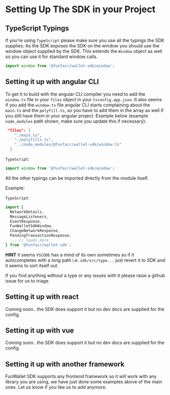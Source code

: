 # Setting Up The SDK in your Project

## TypeScript Typings

If you're using `TypeScript` please make sure you use all the typings the SDK supplies. As the SDK exposes the SDK on the window you should use the window object supplied by the SDK. This extends the `Window` object as well so you can use it for standard window calls.

```ts
import window from '@funfair/wallet-sdk/window';
```

## Setting it up with angular CLI

To get it to build with the angular CLI compiler you need to add the `window.ts` file in your `files` object in your `tsconfig.app.json`. It also seems if you add the `window.ts` file angular CLI starts complaining about the `main.ts` and the `polyfill.ts`, so you have to add them in the array as well if you still have them in your angular project. Example below (example `node_modules` path shown, make sure you update this if necessary):

```json
 "files": [
    "./main.ts",
    "./polyfills.ts",
    "../node_modules/@funfair/wallet-sdk/window.ts"
  ]
```

`TypeScript`:

```ts
import window from '@funfair/wallet-sdk/window';
```

All the other typings can be imported directly from the module itself.

Example:

`TypeScript`:

```ts
import {
  NetworkDetails,
  MessageListeners,
  EventResponse,
  FunWalletSdkWindow,
  ChangeNetworkResponse,
  PendingTransactionResponse,
  ... // loads more
} from '@funfair/wallet-sdk';
```

**HINT** it seems `VSCODE` has a mind of its own sometimes so if it autocompletes with a long path i.e. `sdk/src/type...` just revert it to SDK and it seems to sort itself out.

If you find anything without a type or any issues with it please raise a github issue for us to triage.

## Setting it up with react

Coming soon.. the SDK does support it but no dev docs are supplied for the config.

## Setting it up with vue

Coming soon.. the SDK does support it but no dev docs are supplied for the config.

## Setting it up with another framework

FunWallet SDK supports any frontend framework so it will work with any library you are using, we have just done some examples above of the main ones. Let us know if you like us to add anymore.
